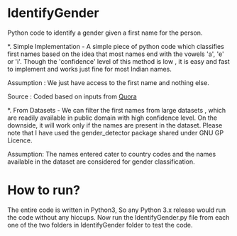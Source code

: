 # IdentifyGender
Python code to identify a gender given a first name for the person.

*. Simple Implementation -  A simple piece of python code which classifies first names based on the idea that most names end with the vowels 'a', 'e' or 'i'. Though the 'confidence' level of this method is low , it is easy and fast to implement and works just fine for most Indian names.

Assumption : We just have access to the first name and nothing else. 

Source : Coded based on inputs from [Quora](https://www.quora.com/Is-there-a-phonetic-linguistic-difference-between-male-and-female-names)

*. From Datasets - We can filter the first names from large datasets , which are readily available in public domain with high confidence level. On the downside, it will work only if the names are present in the dataset. Please note that I have used the gender_detector package shared under GNU GP Licence.

Assumption: The names entered cater to country codes and the names available in the dataset are considered for gender classification.

# How to run?

The entire code is written in Python3, So any Python 3.x release would run the code without any hiccups. Now run the IdentifyGender.py file from each one of the two folders in IdentifyGender folder to test the code.
